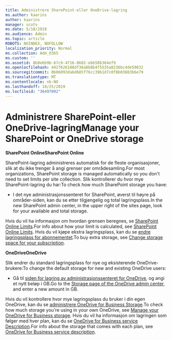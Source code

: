 ```yaml
---
title: Administrere SharePoint-eller OneDrive-lagring
ms.author: kaarins
author: kaarins
manager: scotv
ms.date: 5/18/2018
ms.audience: Admin
ms.topic: article
ROBOTS: NOINDEX, NOFOLLOW
localization_priority: Normal
ms.collection: Adm_O365
ms.custom: ''
ms.assetid: 8b0e6b9b-67c9-4716-8602-ebb58b364ef9
ms.openlocfilehash: 4427626108df36a8b8b4f5535a8236bc4de59832
ms.sourcegitcommit: 0b06093dabd685f76cc39b1d7c0f8b03883b6e79
ms.translationtype: MT
ms.contentlocale: nb-NO
ms.lasthandoff: 10/25/2019
ms.locfileid: "36497092"
---
```

# <a name="manage-your-sharepoint-or-onedrive-storage"></a><span data-ttu-id="bfb5b-102">Administrere SharePoint-eller OneDrive-lagring</span><span class="sxs-lookup"><span data-stu-id="bfb5b-102">Manage your SharePoint or OneDrive storage</span></span>

 <span data-ttu-id="bfb5b-103">**SharePoint Online**</span><span class="sxs-lookup"><span data-stu-id="bfb5b-103">**SharePoint Online**</span></span>
  
<span data-ttu-id="bfb5b-104">SharePoint-lagring administreres automatisk for de fleste organisasjoner, slik at du ikke trenger å angi grenser per områdesamling.</span><span class="sxs-lookup"><span data-stu-id="bfb5b-104">For most organizations, SharePoint storage is managed automatically so you don't need to set limits per site collection.</span></span> <span data-ttu-id="bfb5b-105">Slik kontrollerer du hvor mye SharePoint-lagring du har:</span><span class="sxs-lookup"><span data-stu-id="bfb5b-105">To check how much SharePoint storage you have:</span></span>
  
- <span data-ttu-id="bfb5b-106">I det nye administrasjonssenteret for SharePoint, øverst til høyre på områder-siden, kan du se etter tilgjengelig og total lagringsplass.</span><span class="sxs-lookup"><span data-stu-id="bfb5b-106">In the new SharePoint admin center, in the upper right of the sites page, look for your available and total storage.</span></span>
    
<span data-ttu-id="bfb5b-107">Hvis du vil ha informasjon om hvordan grensen beregnes, se [SharePoint Online Limits](https://go.microsoft.com/fwlink/p/?LinkID=856113).</span><span class="sxs-lookup"><span data-stu-id="bfb5b-107">For info about how your limit is calculated, see [SharePoint Online Limits](https://go.microsoft.com/fwlink/p/?LinkID=856113).</span></span> <span data-ttu-id="bfb5b-108">Hvis du vil kjøpe ekstra lagringsplass, kan du se [endre lagringsplass for abonnementet](https://go.microsoft.com/fwlink/?linkid=866428).</span><span class="sxs-lookup"><span data-stu-id="bfb5b-108">To buy extra storage, see [Change storage space for your subscription](https://go.microsoft.com/fwlink/?linkid=866428).</span></span>
  
 <span data-ttu-id="bfb5b-109">**OneDrive**</span><span class="sxs-lookup"><span data-stu-id="bfb5b-109">**OneDrive**</span></span>
  
<span data-ttu-id="bfb5b-110">Slik endrer du standard lagringsplass for nye og eksisterende OneDrive-brukere:</span><span class="sxs-lookup"><span data-stu-id="bfb5b-110">To change the default storage for new and existing OneDrive users:</span></span>
  
- <span data-ttu-id="bfb5b-111">Gå til [siden for lagring av administrasjonssenteret for OneDrive](https://admin.onedrive.com/?v=StorageSettings), og angi et nytt beløp i GB.</span><span class="sxs-lookup"><span data-stu-id="bfb5b-111">Go to the [Storage page of the OneDrive admin center](https://admin.onedrive.com/?v=StorageSettings), and enter a new amount in GB.</span></span>
    
<span data-ttu-id="bfb5b-112">Hvis du vil kontrollere hvor mye lagringsplass du bruker i din egen OneDrive, kan du se [administrere OneDrive for Business Storage](https://go.microsoft.com/fwlink/?linkid=866429).</span><span class="sxs-lookup"><span data-stu-id="bfb5b-112">To check how much storage you're using in your own OneDrive, see [Manage your OneDrive for Business storage](https://go.microsoft.com/fwlink/?linkid=866429).</span></span> <span data-ttu-id="bfb5b-113">Hvis du vil ha informasjon om lagringen som følger med hver plan, kan du se [OneDrive for Business service Description](https://go.microsoft.com/fwlink/p/?LinkID=826071).</span><span class="sxs-lookup"><span data-stu-id="bfb5b-113">For info about the storage that comes with each plan, see [OneDrive for Business service description](https://go.microsoft.com/fwlink/p/?LinkID=826071).</span></span>
  

